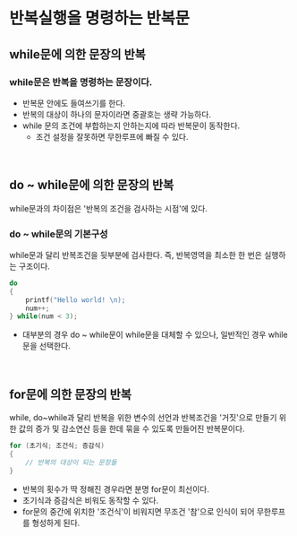 # 반복실행을 명령하는 반복문

## while문에 의한 문장의 반복

### while문은 반복을 명령하는 문장이다.
- 반복문 안에도 들여쓰기를 한다.
- 반복의 대상이 하나의 문자이라면 중괄호는 생략 가능하다.
- while 문의 조건에 부합하는지 안하는지에 따라 반복문이 동작한다.
    - 조건 설정을 잘못하면 무한루프에 빠질 수 있다.

</br>

## do ~ while문에 의한 문장의 반복
while문과의 차이점은 '반복의 조건을 검사하는 시점'에 있다.

### do ~ while문의 기본구성
while문과 달리 반복조건을 뒷부분에 검사한다. 즉, 반복영역을 최소한 한 번은 실행하는 구조이다.
```c
do
{
    printf("Hello world! \n);
    num++;
} while(num < 3);
```
- 대부분의 경우 do ~ while문이 while문을 대체할 수 있으나, 일반적인 경우 while문을 선택한다.

</br>

## for문에 의한 문장의 반복
while, do~while과 달리 반복을 위한 변수의 선언과 반복조건을 '거짓'으로 만들기 위한 값의 증가 및 감소연산 등을 한데 묶을 수 있도록 만들어진 반복문이다.
```c
for (초기식; 조건식; 증감식)
{
    // 반복의 대상이 되는 문장들
}
```
- 반복의 횟수가 딱 정해진 경우라면 분명 for문이 최선이다.
- 초기식과 증감식은 비워도 동작할 수 있다.
- for문의 중간에 위치한 '조건식'이 비워지면 무조건 '참'으로 인식이 되어 무한루프를 형성하게 된다.
